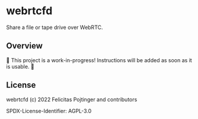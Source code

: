 # webrtcfd

Share a file or tape drive over WebRTC.

## Overview

🚧 This project is a work-in-progress! Instructions will be added as soon as it is usable. 🚧

## License

webrtcfd (c) 2022 Felicitas Pojtinger and contributors

SPDX-License-Identifier: AGPL-3.0
